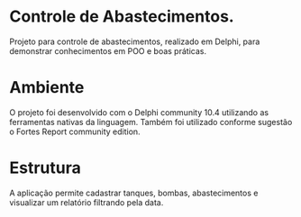 # Controle de Abastecimentos.
Projeto para controle de abastecimentos, realizado em Delphi, para demonstrar conhecimentos em POO e boas práticas.

# Ambiente
O projeto foi desenvolvido com o Delphi community 10.4 utilizando as ferramentas nativas da linguagem. Também foi utilizado conforme sugestão o Fortes Report community edition.

# Estrutura
A aplicação permite cadastrar tanques, bombas, abastecimentos e visualizar um relatório filtrando pela data.

